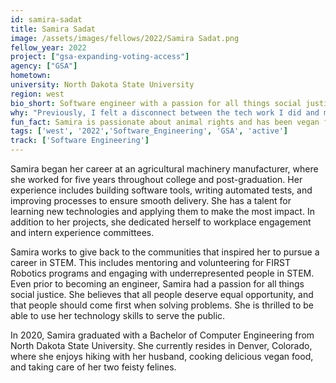 ```yaml
---
id: samira-sadat
title: Samira Sadat
image: /assets/images/fellows/2022/Samira Sadat.png
fellow_year: 2022
project: ["gsa-expanding-voting-access"]
agency: ["GSA"]
hometown:
university: North Dakota State University
region: west
bio_short: Software engineer with a passion for all things social justice
why: "Previously, I felt a disconnect between the tech work I did and my desire to work on issues I am passionate about. I am joining the U.S. Digital Corps because I want to serve the American people with my tech skills. USDC's values of integrity, inclusion, and impact align well with my own."
fun_fact: Samira is passionate about animal rights and has been vegan for four years.
tags: ['west', '2022','Software_Engineering', 'GSA', 'active']
track: ['Software Engineering']
---
```


Samira began her career at an agricultural machinery manufacturer, where she worked for five years throughout college and post-graduation. Her experience includes building software tools, writing automated tests, and improving processes to ensure smooth delivery. She has a talent for learning new technologies and applying them to make the most impact. In addition to her projects, she dedicated herself to workplace engagement and intern experience committees. 

Samira works to give back to the communities that inspired her to pursue a career in STEM. This includes mentoring and volunteering for FIRST Robotics programs and engaging with underrepresented people in STEM. Even prior to becoming an engineer, Samira had a passion for all things social justice. She believes that all people deserve equal opportunity, and that people should come first when solving problems. She is thrilled to be able to use her technology skills to serve the public.

In 2020, Samira graduated with a Bachelor of Computer Engineering from North Dakota State University. She currently resides in Denver, Colorado, where she enjoys hiking with her husband, cooking delicious vegan food, and taking care of her two feisty felines.
